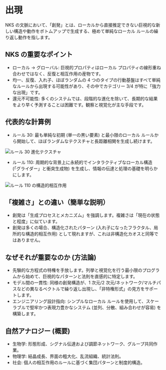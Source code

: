 # 出現

NKS の文脈において、「創発」とは、ローカルから直接推定できない巨視的な新しい構造や動作をボトムアップで生成する、極めて単純なローカル ルールの繰り返し動作を指します。

## NKS の重要なポイント
- ローカル → グローバル: 巨視的プロパティはローカル プロパティの線形重ね合わせではなく、反復と相互作用の産物です。
- 均一、反復、入れ子、ほぼランダムの 4 つのタイプの行動基盤はすべて単純なルールから出現する可能性があり、その中でカテゴリー 3/4 が特に「強力な出現」です。
- 還元不可能性: 多くのシステムでは、段階的な進化を除いて、長期的な結果をより早く予測することは困難です。観察と視覚化が主な手段です。

## 代表的な計算例
- ルール 30: 最も単純な初期 (単一の黒い要素) と最小限のローカル ルールから開始して、ほぼランダムなテクスチャと長距離相関を生成し続けます。

![ルール 30 進化テクスチャ](../../images/cular-automata/rule-30-evolution-250.jpg)

- ルール 110: 周期的な背景上に永続的でインタラクティブなローカル構造 (「グライダー」と衝突生成物) を生成し、情報の伝達と処理の基礎を明らかにします。

![ルール 110 の構造的相互作用](../../images/cular-automata/rule-110-evolution.gif)

## 「複雑さ」との違い（簡単な説明）
- 創発は「生成プロセスとメカニズム」を強調します。複雑さは「現在の状態と程度」に似ています。
- 創発は多くの場合、構造化されたパターン (入れ子になったフラクタル、局所的な構造的相互作用) として現れますが、これは非構造化カオスと同等ではありません。

## なぜそれが重要なのか (方法論)
- 先験的な方程式の特権を手放します。列挙と視覚化を行う最小限のプログラムから始めて、巨視的なパターンと法則を直感的に特定します。
- モデル間の一貫性: 同様の創発構造が、1 次元/2 次元/ネットワーク/マルチパスなどの異なるベクトルで繰り返し出現し、「非特権形式」の見方をサポートします。
- エンジニアリング設計指向: シンプルなローカル ルールを使用して、スケーラブルで堅牢かつ表現力豊かなシステム (並列、分散、組み合わせが容易) を構築します。

## 自然アナロジー (概要)
- 生物学: 形態形成、シグナル伝達および調節ネットワーク、グループ共同作業。
- 物理学: 結晶成長、界面の粗大化、乱流組織、統計法則。
- 社会: 個人の相互作用のルールに基づく集団パターンと制度的構造。